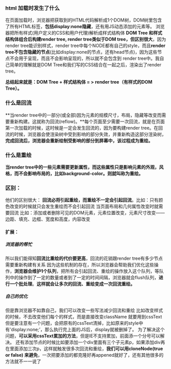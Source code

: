 ### html 加载时发生了什么

在页面加载时，浏览器把获取到的HTML代码解析成1个DOM树，DOM树里包含了所有HTML标签，**包括display:none隐藏**，还有用JS动态添加的元素等。
 浏览器把所有样式(用户定义的CSS和用户代理)解析成样式结构体
 **DOM Tree 和样式结构体组合后构建render tree, render tree类似于DOM tree，但区别很大**，因为render tree能识别样式，render tree中每个NODE都有自己的style，而且**render tree不包含隐藏的节点**(比如display:none的节点，还有head节点)，因为这些节点不会用于呈现，而且不会影响呈现的，所以就不会包含到 render tree中。我自己简单的理解就是DOM Tree和我们写的CSS结合在一起之后，渲染出了render tree。

**总结起来就是：DOM Tree + 样式结构体 = > render tree（有样式的DOM Tree）。**

### 什么是回流

**当render tree中的一部分(或全部)因为元素的规模尺寸，布局，隐藏等改变而需要重新构建。这就称为回流(reflow)。**每个页面至少需要一次回流，就是在页面第一次加载的时候，这时候是一定会发生回流的，因为要构建render tree。在回流的时候，浏览器会使渲染树中受到影响的部分失效，并重新构造这部分渲染树，**完成回流后，浏览器会重新绘制受影响的部分到屏幕中，该过程成为重绘。**

### 什么是重绘

**当render tree中的一些元素需要更新属性，而这些属性只是影响元素的外观，风格，而不会影响布局的，比如background-color。则就叫称为重绘。**

### 区别：

他们的区别很大：
 **回流必将引起重绘，而重绘不一定会引起回流**。比如：只有颜色改变的时候就只会发生重绘而不会引起回流
 当页面布局和几何属性改变时就需要回流
 比如：添加或者删除可见的DOM元素，元素位置改变，元素尺寸改变——边距、填充、边框、宽度和高度，内容改变

#### 扩展：

##### 浏览器的帮忙

所以我们能得知**回流比重绘的代价要更高**，回流的花销跟render tree有多少节点需要重新构建有关系
 因为这些机制的存在，所以浏览器会帮助我们优化这些操作，**浏览器会维护1个队列**，把所有会引起回流、重绘的操作放入这个队列，等队列中的操作到了一定的数量或者到了一定的时间间隔，浏览器就会flush队列，**进行一个批处理**。**这样就会让多次的回流、重绘变成一次回流重绘。**

##### 自己的优化

但是靠浏览器不如靠自己，我们可以改变一些写法减少回流和重绘
 比如改变样式的时候，不去改变他们每个的样式，而是直接改变className 就要用到cssText 但是要注意有一个问题，会把原有的cssText清掉，比如原来的style中有’display:none;’，那么执行完上面的JS后，display就被删掉了。
 为了解决这个问题，**可以采用cssText累加的方法**，但是IE不支持累加，前面添一个分号可以解决。
 还有添加节点的时候比如要添加一个div里面有三个子元素p，如果添加div再在里面添加三次p，这样就触发很多次回流和重绘，**我们可以用cloneNode(true or false) 来避免**，一次把要添加的都克隆好再appened就好了，还有其他很多的方法就不一一说了